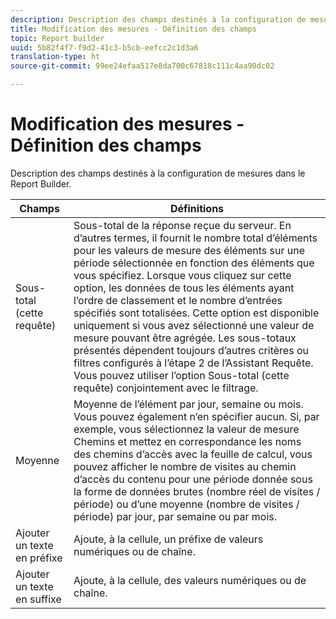 ```yaml
---
description: Description des champs destinés à la configuration de mesures dans le Report Builder.
title: Modification des mesures - Définition des champs
topic: Report builder
uuid: 5b82f4f7-f9d2-41c3-b5cb-eefcc2c1d3a6
translation-type: ht
source-git-commit: 99ee24efaa517e8da700c67818c111c4aa90dc02

---
```



# Modification des mesures - Définition des champs

Description des champs destinés à la configuration de mesures dans le Report Builder.

| Champs | Définitions |
|--- |--- |
| Sous-total (cette requête) | Sous-total de la réponse reçue du serveur. En d’autres termes, il fournit le nombre total d’éléments pour les valeurs de mesure des éléments sur une période sélectionnée en fonction des éléments que vous spécifiez. Lorsque vous cliquez sur cette option, les données de tous les éléments ayant l’ordre de classement et le nombre d’entrées spécifiés sont totalisées.  Cette option est disponible uniquement si vous avez sélectionné une valeur de mesure pouvant être agrégée. Les sous-totaux présentés dépendent toujours d’autres critères ou filtres configurés à l’étape 2 de l’Assistant Requête. Vous pouvez utiliser l’option Sous-total (cette requête) conjointement avec le filtrage. |
| Moyenne | Moyenne de l’élément par jour, semaine ou mois. Vous pouvez également n’en spécifier aucun.  Si, par exemple, vous sélectionnez la valeur de mesure Chemins et mettez en correspondance les noms des chemins d’accès avec la feuille de calcul, vous pouvez afficher le nombre de visites au chemin d’accès du contenu pour une période donnée sous la forme de données brutes (nombre réel de visites / période) ou d’une moyenne (nombre de visites / période) par jour, par semaine ou par mois. |
| Ajouter un texte en préfixe | Ajoute, à la cellule, un préfixe de valeurs numériques ou de chaîne. |
| Ajouter un texte en suffixe | Ajoute, à la cellule, des valeurs numériques ou de chaîne. |
